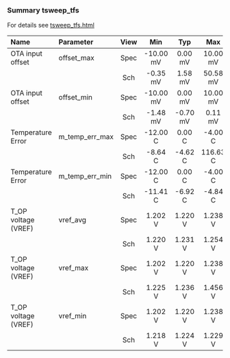 ### Summary tsweep_tfs

For details see <a href='tsweep_tfs.html'>tsweep_tfs.html</a>

|**Name**|**Parameter**|**View**|**Min** | **Typ** | **Max**|
|:---|:---|:---:|:---:|:---:|:---:|
|OTA input offset|offset\_max | Spec | -10.00 mV | 0.00 mV | 10.00 mV |
| | | Sch|-0.35 mV | 1.58 mV | 50.58 mV |
|OTA input offset|offset\_min | Spec | -10.00 mV | 0.00 mV | 10.00 mV |
| | | Sch|-1.48 mV | -0.70 mV | 0.11 mV |
|Temperature Error|m\_temp\_err\_max | Spec | -12.00 C | 0.00 C | -4.00 C |
| | | Sch|-8.64 C | -4.62 C | 116.63 C |
|Temperature Error|m\_temp\_err\_min | Spec | -12.00 C | 0.00 C | -4.00 C |
| | | Sch|-11.41 C | -6.92 C | -4.84 C |
|T_OP voltage (VREF)|vref\_avg | Spec | 1.202 V | 1.220 V | 1.238 V |
| | | Sch|1.220 V | 1.231 V | 1.254 V |
|T_OP voltage (VREF)|vref\_max | Spec | 1.202 V | 1.220 V | 1.238 V |
| | | Sch|1.225 V | 1.236 V | 1.456 V |
|T_OP voltage (VREF)|vref\_min | Spec | 1.202 V | 1.220 V | 1.238 V |
| | | Sch|1.218 V | 1.224 V | 1.229 V |
